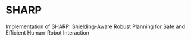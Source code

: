 # SHARP
Implementation of SHARP: Shielding-Aware Robust Planning for Safe and Efficient Human-Robot Interaction
